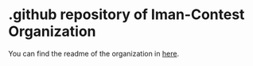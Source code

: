 # .github repository of Iman-Contest Organization

You can find the readme of the organization in [here](https://github.com/Iman-Contest/.github/blob/main/profile/README.md).
